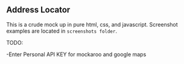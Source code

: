 ## Address Locator 

This is a crude mock up in pure html, css, and javascript. Screenshot examples are located in `screenshots folder`.

TODO: 

-Enter Personal API KEY for mockaroo and google maps
